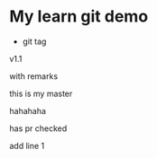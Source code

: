 # My learn git demo

- git tag

v1.1

with remarks

this is my master

hahahaha

has pr checked

add line 1
